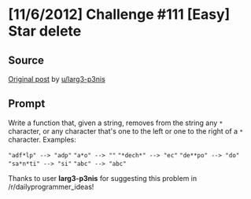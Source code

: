 # [11/6/2012] Challenge #111 [Easy] Star delete

## Source

[Original post](https://old.reddit.com/r/dailyprogrammer/comments/12qi5b/1162012_challenge_111_easy_star_delete/) by [u/larg3-p3nis](https://old.reddit.com/user/larg3-p3nis)

## Prompt

Write a function that, given a string, removes from the string any `*` character, or any character that's one to the left or one to the right of a `*` character. Examples:

`"adf*lp" --> "adp"`
`"a*o" --> ""`
`"*dech*" --> "ec"`
`"de**po" --> "do"`
`"sa*n*ti" --> "si"`
`"abc" --> "abc"`

Thanks to user __larg3-p3nis__ for suggesting this problem in /r/dailyprogrammer_ideas!
